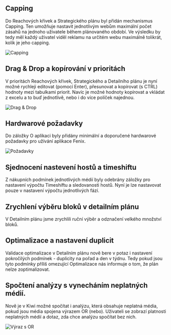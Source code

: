 ﻿---
categories: [fenix]
layout: fenix
---
## Capping
Do Reachových křivek a Strategického plánu byl přidán mechanismus Capping. Ten umožňuje nastavit jednotlivým webům maximální 
počet zásahů na jednoho uživatele během plánovaného období. Ve výsledku by tedy měl každý uživatel viděl reklamu na určitém 
webu maximálně tolikrát, kolik je jeho capping. 

![Capping]({{site.url}}/data/capping.gif "Capping")

## Drag & Drop a kopírování v prioritách
 
 V prioritách Reachových křivek, Strategického a Detailního plánu je nyní možné rychleji editovat (pomocí Enter), přesunovat a kopírovat (s CTRL) hodnoty mezi tabulkami priorit. 
 Navíc je možné hodnoty kopírovat a vkládat z excelu a to buď jednotlivě, nebo i do více políček najednou.

![Drag & Drop]({{site.url}}/data/Drag.gif "Drag & Drop")

## Hardwarové požadavky

Do záložky O aplikaci byly přidány minimální a doporučené hardwarové požadavky pro užívání aplikace Fenix.

![Požadavky]({{site.url}}/data/config.PNG "Požadavky")

## Sjednocení nastevení hostů a timeshiftu

Z nákupních podmínek jednotlivých médií byly odebrány záložky pro nastavení výpočtu Timeshiftu a 
sledovanosti hostů. Nyní je lze nastavovat pouze v nastavení výpočtu jednotlivých fází.

## Zrychlení výběru bloků v detailním plánu

V Detailním plánu jsme zrychlili ruční výběr a odznačení velkého množství bloků.

## Optimalizace a nastavení duplicit

Validace optimalizace v Detailním plánu nově bere v potaz i nastavení pokročilých podmínek - duplicity na 
pořad a den v týdnu. Tedy pokud jsou tyto podmínky příliš omezující Optimalizace nás informuje o tom, že 
plán nelze zoptimalizovat.

## Spočtení analýzy s vynecháním neplatných médií.

Nově je v Kiwi možné spočítat i analýzu, která obsahuje neplatná média, pokud jsou média spojena výrazem OR (nebo). 
Uživateli se zobrazí platnosti neplatných médií a dotaz, zda chce analýzu spočítat bez nich.

![Výraz s OR]({{site.url}}/data/or.png "Výraz s OR")

